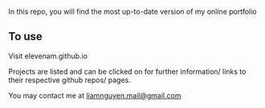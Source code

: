 In this repo, you will find the most up-to-date version of my online portfolio

To use
------
Visit elevenam.github.io

Projects are listed and can be clicked on for further information/ links to their respective github repos/ pages.

You may contact me at liamnguyen.mail@gmail.com